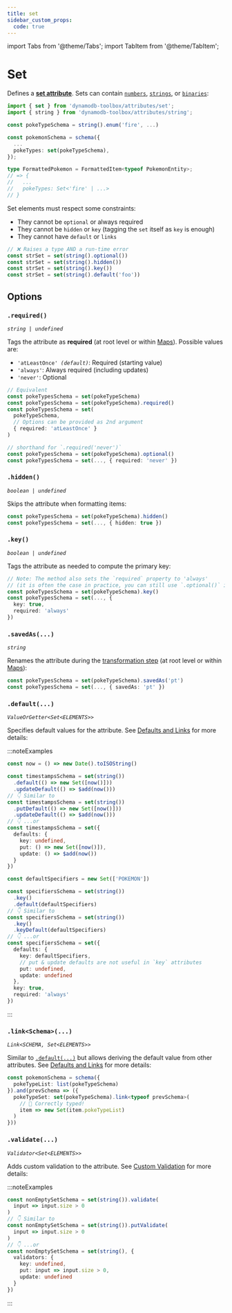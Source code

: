 ```yaml
---
title: set
sidebar_custom_props:
  code: true
---
```


import Tabs from '@theme/Tabs';
import TabItem from '@theme/TabItem';

# Set

Defines a [**set attribute**](https://docs.aws.amazon.com/amazondynamodb/latest/developerguide/HowItWorks.NamingRulesDataTypes.html#HowItWorks.DataTypes). Sets can contain [`numbers`](../8-number/index.md), [`strings`](../9-string/index.md), or [`binaries`](../10-binary/index.md):

```ts
import { set } from 'dynamodb-toolbox/attributes/set';
import { string } from 'dynamodb-toolbox/attributes/string';

const pokeTypeSchema = string().enum('fire', ...)

const pokemonSchema = schema({
  ...
  pokeTypes: set(pokeTypeSchema),
});

type FormattedPokemon = FormattedItem<typeof PokemonEntity>;
// => {
//   ...
//   pokeTypes: Set<'fire' | ...>
// }
```

Set elements must respect some constraints:

- They cannot be `optional` or always required
- They cannot be `hidden` or `key` (tagging the `set` itself as `key` is enough)
- They cannot have `default` or `links`

```ts
// ❌ Raises a type AND a run-time error
const strSet = set(string().optional())
const strSet = set(string().hidden())
const strSet = set(string().key())
const strSet = set(string().default('foo'))
```

## Options

### `.required()`

<p style={{ marginTop: '-15px' }}><i><code>string | undefined</code></i></p>

Tags the attribute as **required** (at root level or within [Maps](../13-map/index.md)). Possible values are:

- <code>'atLeastOnce' <i>(default)</i></code>: Required (starting value)
- `'always'`: Always required (including updates)
- `'never'`: Optional

```ts
// Equivalent
const pokeTypesSchema = set(pokeTypeSchema)
const pokeTypesSchema = set(pokeTypeSchema).required()
const pokeTypesSchema = set(
  pokeTypeSchema,
  // Options can be provided as 2nd argument
  { required: 'atLeastOnce' }
)

// shorthand for `.required('never')`
const pokeTypesSchema = set(pokeTypeSchema).optional()
const pokeTypesSchema = set(..., { required: 'never' })
```

### `.hidden()`

<p style={{ marginTop: '-15px' }}><i><code>boolean | undefined</code></i></p>

Skips the attribute when formatting items:

```ts
const pokeTypesSchema = set(pokeTypeSchema).hidden()
const pokeTypesSchema = set(..., { hidden: true })
```

### `.key()`

<p style={{ marginTop: '-15px' }}><i><code>boolean | undefined</code></i></p>

Tags the attribute as needed to compute the primary key:

```ts
// Note: The method also sets the `required` property to 'always'
// (it is often the case in practice, you can still use `.optional()` if needed)
const pokeTypesSchema = set(pokeTypeSchema).key()
const pokeTypesSchema = set(..., {
  key: true,
  required: 'always'
})
```

### `.savedAs(...)`

<p style={{ marginTop: '-15px' }}><i><code>string</code></i></p>

Renames the attribute during the [transformation step](../16-actions/1-parse.md) (at root level or within [Maps](../13-map/index.md)):

```ts
const pokeTypesSchema = set(pokeTypeSchema).savedAs('pt')
const pokeTypesSchema = set(..., { savedAs: 'pt' })
```

### `.default(...)`

<p style={{ marginTop: '-15px' }}><i><code>ValueOrGetter&lt;Set&lt;ELEMENTS&gt;&gt;</code></i></p>

Specifies default values for the attribute. See [Defaults and Links](../3-defaults-and-links/index.md) for more details:

:::noteExamples

<Tabs>
<TabItem value="put-update" label="Put/Update">

```ts
const now = () => new Date().toISOString()

const timestampsSchema = set(string())
  .default(() => new Set([now()]))
  .updateDefault(() => $add(now()))
// 👇 Similar to
const timestampsSchema = set(string())
  .putDefault(() => new Set([now()]))
  .updateDefault(() => $add(now()))
// 👇 ...or
const timestampsSchema = set({
  defaults: {
    key: undefined,
    put: () => new Set([now()]),
    update: () => $add(now())
  }
})
```

</TabItem>
<TabItem value="key" label="Key">

```ts
const defaultSpecifiers = new Set(['POKEMON'])

const specifiersSchema = set(string())
  .key()
  .default(defaultSpecifiers)
// 👇 Similar to
const specifiersSchema = set(string())
  .key()
  .keyDefault(defaultSpecifiers)
// 👇 ...or
const specifiersSchema = set({
  defaults: {
    key: defaultSpecifiers,
    // put & update defaults are not useful in `key` attributes
    put: undefined,
    update: undefined
  },
  key: true,
  required: 'always'
})
```

</TabItem>
</Tabs>

:::

### `.link<Schema>(...)`

<p style={{ marginTop: '-15px' }}><i><code>Link&lt;SCHEMA, Set&lt;ELEMENTS&gt;&gt;</code></i></p>

Similar to [`.default(...)`](#default) but allows deriving the default value from other attributes. See [Defaults and Links](../3-defaults-and-links/index.md) for more details:

```ts
const pokemonSchema = schema({
  pokeTypeList: list(pokeTypeSchema)
}).and(prevSchema => ({
  pokeTypeSet: set(pokeTypeSchema).link<typeof prevSchema>(
    // 🙌 Correctly typed!
    item => new Set(item.pokeTypeList)
  )
}))
```

### `.validate(...)`

<p style={{ marginTop: '-15px' }}><i><code>Validator&lt;Set&lt;ELEMENTS&gt;&gt;</code></i></p>

Adds custom validation to the attribute. See [Custom Validation](../4-custom-validation/index.md) for more details:

:::noteExamples

```ts
const nonEmptySetSchema = set(string()).validate(
  input => input.size > 0
)
// 👇 Similar to
const nonEmptySetSchema = set(string()).putValidate(
  input => input.size > 0
)
// 👇 ...or
const nonEmptySetSchema = set(string(), {
  validators: {
    key: undefined,
    put: input => input.size > 0,
    update: undefined
  }
})
```

:::
